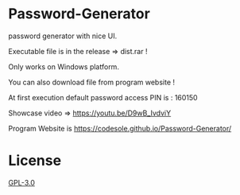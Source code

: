 # Password-Generator
password generator with nice UI.


Executable file is in the release => dist.rar !

Only works on Windows platform.

You can also download file from program website !

At first execution default password access PIN is : 160150

Showcase video => https://youtu.be/D9wB_IvdviY

Program Website is https://codesole.github.io/Password-Generator/

# License
<a href = "http://www.gnu.org/licenses/gpl.html">GPL-3.0</a>
